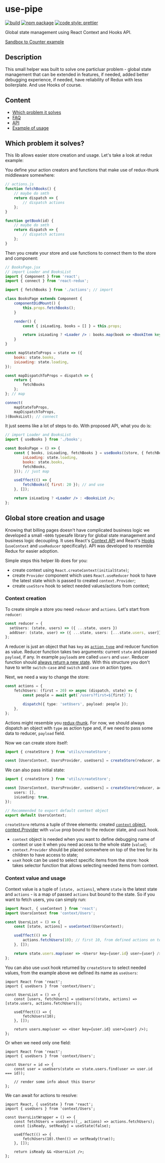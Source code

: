 # use-pipe

[![build](https://travis-ci.com/LexSwed/use-pipe.svg?branch=master)](https://travis-ci.com/LexSwed/use-pipe)
[![npm package](https://img.shields.io/npm/v/use-pipe.svg?style=flat-square)](https://www.npmjs.com/package/use-pipe)
[![code style: prettier](https://img.shields.io/badge/code_style-prettier-ff69b4.svg?style=flat-square)](https://github.com/prettier/prettier)

Global state management using React Context and Hooks API.

[Sandbox to Counter example](https://codesandbox.io/s/wyyj8rr1pk)

## Description

This small helper was built to solve one particluar problem - global state management that can be extended in features, if needed, added better debugging experience, if needed, have reliability of Redux with less boilerplate. And use Hooks of course.

## Content

- [Which problem it solves](#which-problem-it-solves)
- [FAQ](#faq)
- [API](#api)
- [Example of usage](#example-of-usage)

## Which problem it solves?

This lib allows easier store creation and usage. Let's take a look at redux example:

You define your action creators and functions that make use of redux-thunk middleware somewhere:

```js
// actions.js
function fetchBooks() {
	// maybe do smth
	return dispatch => {
		// dispatch actions
	};
}

function getBook(id) {
	// maybe do smth
	return dispatch => {
		// dispatch actions
	};
}
```

Then you create your store and use functions to connect them to the store and component:

```jsx
// BooksPage.jsx
// import Loader and BooksList
import { Component } from 'react';
import { connect } from 'react-redux';

import { fetchBooks } from './actions'; // import

class BooksPage extends Component {
	componentDidMount() {
		this.props.fetchBooks();
	}

	render() {
		const { isLoading, books = [] } = this.props;

		return isLoading ? <Loader /> : books.map(book => <BookItem key={book.id} book={book} />);
	}
}

const mapStateToProps = state => ({
	books: state.books,
	isLoading: state.loading,
});

const mapDispatchToProps = dispatch => {
	return {
		fetchBooks
	};
}; // map

connect(
	mapStateToProps,
	mapDispatchToProps,
)(BooksList); // connect
```

It just seems like a lot of steps to do. With proposed API, what you do is:

```jsx
// import Loader and BooksList
import { useBooks } from './books';

const BooksPage = () => {
	const { books, isLoading, fetchBooks } = useBooks((store, { fetchBooks }) => ({
		isLoading: state.loading,
		books: state.books,
		fetchBooks,
	})); // just map

	useEffect(() => {
		fetchBooks({ first: 20 }); // and use
	}, []);

	return isLoading ? <Loader /> : <BooksList />;
};
```

## Global store creation and usage

Knowing that billing pages doesn't have complicated business logic we developed a small `~600b` typesafe library for global state management and business logic decoupling. It uses React's [Context API](https://reactjs.org/docs/context.html) and React's [Hooks](https://reactjs.org/docs/hooks-intro.html) (`useContext` and `useReducer` specifically). API was developed to resemble Redux for easier adoption.

Simple steps this helper lib does for you:

- create context using `React.createContext(initialState)`;
- create `Provider` component which uses `React.useReducer` hook to have the latest state which is passed to created `context.Provider`;
- create `useStore` hook to select needed values/actions from context;

### Context creation

To create simple a store you need `reducer` and `actions`. Let's start from `reducer`:

```ts
const reducer = {
  setUsers: (state, users) => ({ ...state, users })
  addUser: (state, user) => ({ ...state, users: [...state.users, user]})
};
```

A reducer is just an object that has `key` as [`action type`](https://redux.js.org/basics/actions#actions) and reducer function as value. Reducer function takes two arguments: current `state` and passed `payload`, if any. In example `payload`s are called `users` and `user`. Reducer function should [always return a new state](https://redux.js.org/basics/reducers#handling-actions). With this structure you don't have to write `switch-case` and `switch` and `case` on action types.

Next, we need a way to change the store:

```ts
const actions = {
	fetchUsers: (first = 20) => async (dispatch, state) => {
		const people = await get(`/users?first=${first}`);

		dispatch({ type: 'setUsers', payload: people });
	},
};
```

Actions might resemble you [redux-thunk](https://github.com/reduxjs/redux-thunk#whats-a-thunk). For now, we should always dispatch an object with `type` as action type and, if we need to pass some data to reducer, `payload` field.

Now we can create store itself:

```ts
import { createStore } from 'utils/createStore';

const [UsersContext, UsersProvider, useUsers] = createStore(reducer, actions);
```

We can also pass initial state:

```ts
import { createStore } from 'utils/createStore';

const [UsersContext, UsersProvider, useUsers] = createStore(reducer, actions, {
	users: [],
	isLoading: true,
});

// Recommended to export default context object
export default UsersContext;
```

`createStore` returns a tuple of three elements: created [`context` object](https://reactjs.org/docs/context.html#reactcreatecontext), [context.Provider](https://reactjs.org/docs/context.html#contextprovider) with `value` prop bound to the reducer state, and `useX` hook.

- `context` object is needed when you want to define debugging name of context or use it when you need access to the whole state (`value`);
- `context.Provider` should be placed somewhere on top of the tree for its children to have access to state;
- `useX` hook can be used to select specific items from the store: hook takes selector function that allows selecting needed items from context.

### Context value and usage

Context value is a tuple of `[state, actions]`, where `state` is the latest state and `actions` - is a map of passed `actions` but bound to the state. So if you want to fetch users, you can simply run:

```ts
import React, { useContext } from 'react';
import UsersContext from 'context/Users';

const UsersList = () => {
	const [state, actions] = useContext(UsersContext);

	useEffect(() => {
		actions.fetchUsers(10); // first 10, from defined actions on top
	}, []);

	return state.users.map(user => <Usersr key={user.id} user={user} />);
};
```

You can also use `useX` hook returned by `createStore` to select needed values, from the example above we defined its name as `useUsers`:

```tsx
import React from 'react';
import { useUsers } from 'context/Users';

const UsersList = () => {
	const [users, fetchUsers] = useUsers((state, actions) => [state.users, actions.fetchUsers]);

	useEffect(() => {
		fetchUsers(10);
	}, []);

	return users.map(user => <User key={user.id} user={user} />);
};
```

Or when we need only one field:

```tsx
import React from 'react';
import { useUsers } from 'context/Users';

const Usersr = id => {
	const user = useUsers(state => state.users.find(user => user.id === id));

	// render some info about this Usersr
};
```

We can await for actions to resolve:

```tsx
import React, { useState } from 'react';
import { useUsers } from 'context/Users';

const UsersListWrapper = () => {
	const fetchUsers = useUsers((_, actions) => actions.fetchUsers);
	const [isReady, setReady] = useState(false);

	useEffect(() => {
		fetchUsers(10).then(() => setReady(true));
	}, []);

	return isReady && <UsersList />;
};
```
